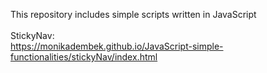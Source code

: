 This repository includes simple scripts written in JavaScript <br><br>
StickyNav: <br>
https://monikadembek.github.io/JavaScript-simple-functionalities/stickyNav/index.html <br>
